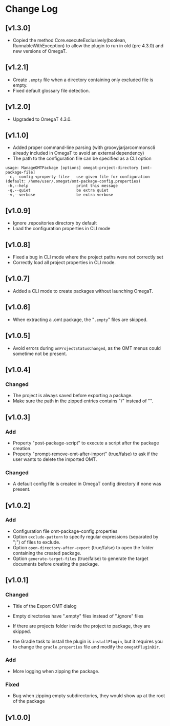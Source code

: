 # Change Log

## [v1.3.0]

- Copied the method Core.executeExclusively(boolean, RunnableWithException) to allow the plugin to run in old (pre 4.3.0) and new versions of OmegaT.

## [v1.2.1]

- Create `.empty` file when a directory containing only excluded file is empty.
- Fixed default glossary file detection.

## [v1.2.0]

- Upgraded to OmegaT 4.3.0.

## [v1.1.0]

- Added proper command-line parsing (with groovyjarjarcommonscli already included in OmegaT to avoid an external dependency)
- The path to the configuration file can be specified as a CLI option

```
usage: ManageOMTPackage [options] omegat-project-directory [omt-package-file]
 -c,--config <property-file>   use given file for configuration (default: /home/user/.omegat/omt-package-config.properties)
 -h,--help                     print this message
 -q,--quiet                    be extra quiet
 -v,--verbose                  be extra verbose
```

## [v1.0.9]

- Ignore .repositories directory by default
- Load the configuration properties in CLI mode

## [v1.0.8]

- Fixed a bug in CLI mode where the project paths were not correctly set
- Correctly load all project properties in CLI mode.

## [v1.0.7]

- Added a CLI mode to create packages without launching OmegaT.

## [v1.0.6]

- When extracting a .omt package, the "`.empty`" files are skipped.

## [v1.0.5]

- Avoid errors during `onProjectStatusChanged`, as the OMT menus could sometime not be present.

## [v1.0.4]

### Changed
- The project is always saved before exporting a package.
- Make sure the path in the zipped entries contains "/" instead of "\".  


## [v1.0.3]

### Add
- Property "post-package-script" to execute a script after the package creation.
- Property "prompt-remove-omt-after-import" (true/false) to ask if the user wants to delete the imported OMT.

### Changed
- A default config file is created in OmegaT config directory if none was present.

## [v1.0.2]

### Add
- Configuration file omt-package-config.properties
- Option `exclude-pattern` to specify regular expressions (separated by ";") of files to exclude.
- Option `open-directory-after-export` (true/false) to open the folder containing the created package.
- Option `generate-target-files` (true/false) to generate the target documents before creating the package.

## [v1.0.1]

### Changed

- Title of the Export OMT dialog
- Empty directories have ".empty" files instead of ".ignore" files
- If there are projects folder inside the project to package, they are skipped.

- the Gradle task to install the plugin is `installPlugin`, but it requires you to change the `gradle.properties` file
and modify the `omegatPluginDir`.

### Add
- More logging when zipping the package.

### Fixed
- Bug when zipping empty subdirectories, they would show up at the root of the package

## [v1.0.0]

